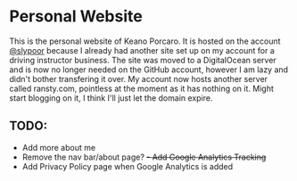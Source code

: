# Personal Website
This is the personal website of Keano Porcaro. It is hosted on the account [@slypoor](https://github.com/slypoor/) because I already had another site set up on my account for a driving instructor business. The site was moved to a DigitalOcean server and is now no longer needed on the GitHub account, however I am lazy and didn't bother transfering it over. My account now hosts another server called ransty.com, pointless at the moment as it has nothing on it. Might start blogging on it, I think I'll just let the domain expire.

## TODO:
- Add more about me
- Remove the nav bar/about page?
~~- Add Google Analytics Tracking~~
- Add Privacy Policy page when Google Analytics is added
